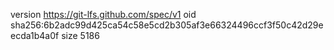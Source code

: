 version https://git-lfs.github.com/spec/v1
oid sha256:6b2adc99d425ca54c58e5cd2b305af3e66324496ccf3f50c42d29eecda1b4a0f
size 5186
